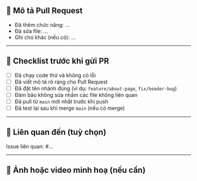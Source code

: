 ## 📌 Mô tả Pull Request

<!-- Mô tả ngắn gọn những gì bạn đã làm trong nhánh này -->

- Đã thêm chức năng: ...
- Đã sửa file: ...
- Ghi chú khác (nếu có): ...

---

## 🧪 Checklist trước khi gửi PR

- [ ] Đã chạy code thử và không có lỗi
- [ ] Đã viết mô tả rõ ràng cho Pull Request
- [ ] Đã đặt tên nhánh đúng (ví dụ: `feature/about-page`, `fix/header-bug`)
- [ ] Đảm bảo không sửa nhầm các file không liên quan
- [ ] Đã pull từ `main` mới nhất trước khi push
- [ ] Đã test lại sau khi merge `main` (nếu có merge)

---

## 📝 Liên quan đến (tuỳ chọn)

<!-- Ghi ID issue liên quan nếu có -->

Issue liên quan: #...

---

## 📎 Ảnh hoặc video minh hoạ (nếu cần)

<!-- Dán link hoặc ảnh giao diện (nếu bạn thêm giao diện mới) -->
